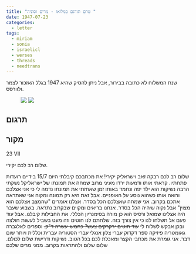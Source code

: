 ```yaml
---
title: "טרם תורגם במלואו - מרים וסוניה "
date: 1947-07-23
categories:
  - letter
tags:
  - miriam
  - sonia
  - israelicl
  - werses
  - threads
  - needtrans
---
```


שנת המשלוח לא כתובה בבירור, אבל ניתן להסיק שהיא 1947
בגלל האזכור לצמר ולוורסס.

<figure class="half">
    <a  href="/pupko-papers/assets/images/1947-07-23-miriam-sonia-1.jpg">
    <img src="/pupko-papers/assets/images/1947-07-23-miriam-sonia-1.jpg"></a>
    <a  href="/pupko-papers/assets/images/1947-07-23-miriam-sonia-2.jpg">
    <img src="/pupko-papers/assets/images/1947-07-23-miriam-sonia-2.jpg"></a>
</figure>

## תרגום

## מקור
23 VII

שלום רב לכם יקירי.

שלום רב לכם רבקה זאב וישראליק יקירי! את מכתבכם קיבלתי היום 15/7
בידיים רועדות פתחתיו. קראתי אותו ודמעות ירדו מעיני מרוב שמחה
את תמונתו של ישראליקל נשקתי הרבה נשיקות הוא ילד יפה ונחמד
באותו זמן שאחזתי את תמונתו נדמה לי כי אני אצלכם ורואה אותו כשהוא
נוסע על האופניים. אבל זאת היא רק תמונה ומקוה אני שאתראה אתכם
בקרוב. אני שמחה שאצלכם הכל בסדר. אצלנו אומרים "שהמצב
אצלכם הוא מצוין" אבל נקוה שיהיה הכל בסדר. אנחנו בריאים ומקוים
שבקרוב נתראה. בשבוע שעבר היה אצלינו שמואל ורסיס הוא כן מורה
בסימנריון הכללי. את החבילות קיבלנו. אבל עוד פעם אל תשלחו לנו כי
אין צורך בזה. שלחתם לנו חוטים וזה מעט בשביל לעשות חולצה
ובכן אבקש לשלוח לי ~~עוד חוטים ירקרקים צעש? כחמש-עשרה ד"ק.~~
וספרים לאלגברה גאומטריה פיזיקה ספר דקדוק עברי צלון אנגלי עברי
הסטוריה עברית וכללית ויותר שום דבר. אני גומרת את מכתבי
הקצר ומאכלת לכם בכל הטוב. נשיקות ודרישת שלום לכולם.
שלום שלום ולהתראות בקרוב. ממני מרים שלכם
